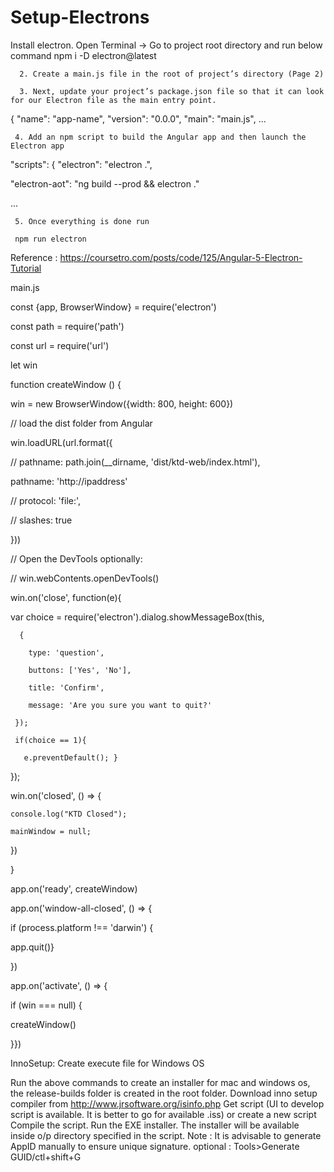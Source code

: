 # Setup-Electrons

Install electron. Open Terminal -> Go to project root directory and run below command
                npm i -D electron@latest

      2. Create a main.js file in the root of project’s directory (Page 2)

      3. Next, update your project’s package.json file so that it can look for our Electron file as the main entry point.

{
 "name": "app-name",
 "version": "0.0.0",
 "main": "main.js", 
 ...

     4. Add an npm script to build the Angular app and then launch the Electron app


"scripts": {
  "electron": "electron .",

 "electron-aot": "ng build --prod && electron ."

  ...

     5. Once everything is done run

     npm run electron


Reference : https://coursetro.com/posts/code/125/Angular-5-Electron-Tutorial



main.js

const {app, BrowserWindow} = require('electron')

const path = require('path')

const url = require('url')

let win

function createWindow () {

win = new BrowserWindow({width: 800, height: 600})

// load the dist folder from Angular

win.loadURL(url.format({

  // pathname: path.join(__dirname, 'dist/ktd-web/index.html'),

  pathname: 'http://ipaddress'

  // protocol: 'file:',

  // slashes: true

}))

// Open the DevTools optionally:

// win.webContents.openDevTools()

win.on('close', function(e){

  var choice = require('electron').dialog.showMessageBox(this,

      {

        type: 'question',

        buttons: ['Yes', 'No'],

        title: 'Confirm',

        message: 'Are you sure you want to quit?'

     });

     if(choice == 1){

       e.preventDefault(); }

  });

win.on('closed', () => {

    console.log("KTD Closed");

    mainWindow = null;

  })

}

app.on('ready', createWindow)

app.on('window-all-closed', () => {

if (process.platform !== 'darwin') {

  app.quit()}

})

app.on('activate', () => {

if (win === null) {

  createWindow()

}})



InnoSetup: Create execute file for Windows OS 


Run the above commands to create an installer for mac and windows os, the release-builds folder is created in the root folder.
Download inno setup compiler from http://www.jrsoftware.org/isinfo.php
Get script (UI to develop script is available. It is better to go for available .iss) or create a new script
Compile the script.
Run the EXE installer. The installer will be available inside o/p directory specified in the script.
Note : It is advisable to generate AppID manually to ensure unique signature.
optional : Tools>Generate GUID/ctl+shift+G
